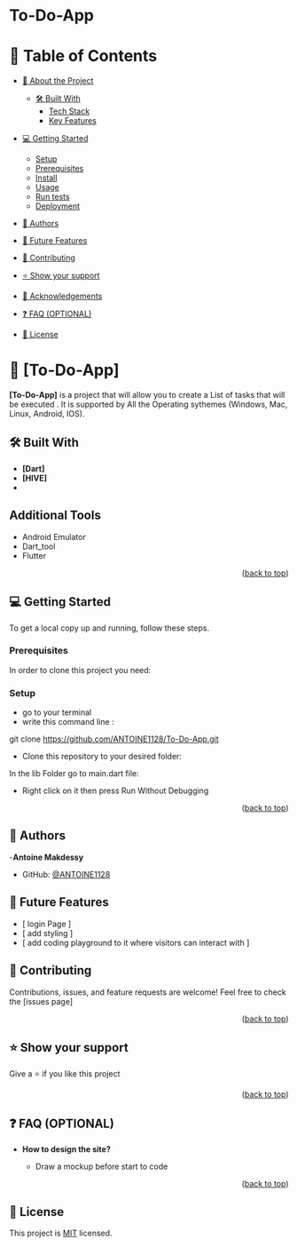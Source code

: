 <a name="To-Do-App"></a>

  <h1><b>To-Do-App</b></h1>

</div>

# 📗 Table of Contents

- [📖 About the Project](#about-project)
  - [🛠 Built With](#built-with)
    - [Tech Stack](#tech-stack)
    - [Key Features](#key-features)
  
- [💻 Getting Started](#getting-started)
  - [Setup](#setup)
  - [Prerequisites](#prerequisites)
  - [Install](#install)
  - [Usage](#usage)
  - [Run tests](#run-tests)
  - [Deployment](#triangular_flag_on_post-deployment)
- [👥 Authors](#authors)
- [🔭 Future Features](#future-features)
- [🤝 Contributing](#contributing)
- [⭐️ Show your support](#support)
- [🙏 Acknowledgements](#acknowledgements)
- [❓ FAQ (OPTIONAL)](#faq)
- [📝 License](#license)

# 📖 [To-Do-App] <a name="To-Do-App"></a>

**[To-Do-App]**  is a project that will allow you to create a List of tasks that will be executed . It is supported by All the Operating sythemes (Windows, Mac, Linux, Android, IOS).
## 🛠 Built With <a name="built-with"></a>

- **[Dart]**
- **[HIVE]**
-
## Additional Tools

- Android Emulator
- Dart_tool
- Flutter
<p align="right">(<a href="#readme-top">back to top</a>)</p>


## 💻 Getting Started <a name="getting-started"></a>

To get a local copy up and running, follow these steps.

### Prerequisites

In order to clone this project you need:
 ### Setup
-  go to your terminal 
- write this command line : 

git clone https://github.com/ANTOINE1128/To-Do-App.git

- Clone this repository to your desired folder:

In the lib Folder go to main.dart file:

- Right click on it then press Run Without Debugging

<p align="right">(<a href="#readme-top">back to top</a>)</p>

## 👥 Authors <a name="authors"></a>

 -**Antoine Makdessy**
 

- GitHub: [@ANTOINE1128](https://github.com/ANTOINE1128)

## 🔭 Future Features <a name="future-features"></a>

- [ login Page ] 
- [ add styling ]
- [ add coding playground to it where visitors can interact with ]

## 🤝 Contributing <a name="contributing"></a>

Contributions, issues, and feature requests are welcome!
Feel free to check the [issues page]

<p align="right">(<a href="#readme-top">back to top</a>)</p>



## ⭐️ Show your support <a name="support"></a>

Give a ⭐️ if you like this project 



<p align="right">(<a href="#readme-top">back to top</a>)</p>


## ❓ FAQ (OPTIONAL) <a name="faq"></a>


- **How to design the site?**

  - Draw a mockup before start to code

<p align="right">(<a href="#readme-top">back to top</a>)</p>


## 📝 License <a name="license"></a>

This project is [MIT](./LICENSE) licensed.
